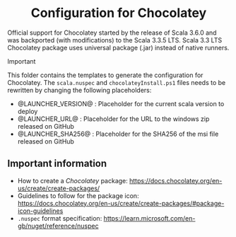 <h1 align=center>Configuration for Chocolatey</h1>

Official support for Chocolatey started by the release of Scala 3.6.0 and was backported (with modifications) to the Scala 3.3.5 LTS.
Scala 3.3 LTS Chocolatey package uses universal package (.jar) instead of native runners.

> [!IMPORTANT]
> This folder contains the templates to generate the configuration for Chocolatey.
> The `scala.nuspec` and `chocolateyInstall.ps1` files needs to be rewritten by changing the following placeholders:
> - @LAUNCHER_VERSION@ : Placeholder for the current scala version to deploy
> - @LAUNCHER_URL@     : Placeholder for the URL to the windows zip released on GitHub
> - @LAUNCHER_SHA256@  : Placeholder for the SHA256 of the msi file released on GitHub

## Important information

- How to create a *Chocolatey* package: https://docs.chocolatey.org/en-us/create/create-packages/
- Guidelines to follow for the package icon: https://docs.chocolatey.org/en-us/create/create-packages/#package-icon-guidelines
- `.nuspec` format specification: https://learn.microsoft.com/en-gb/nuget/reference/nuspec
